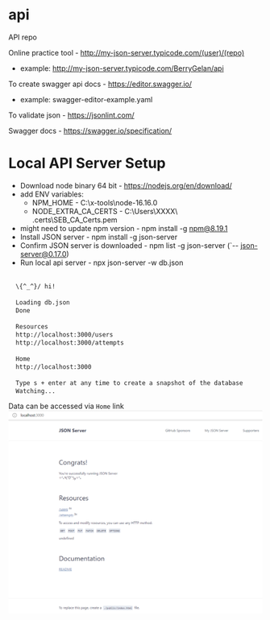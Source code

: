 # api
API repo


Online practice tool - http://my-json-server.typicode.com/(user)/(repo)
* example: http://my-json-server.typicode.com/BerryGelan/api

To create swagger api docs - https://editor.swagger.io/
* example: swagger-editor-example.yaml

To validate json - https://jsonlint.com/

Swagger docs - https://swagger.io/specification/


# Local API Server Setup
* Download node binary 64 bit - https://nodejs.org/en/download/
* add ENV variables:
  * NPM_HOME - C:\x-tools\node-16.16.0
  * NODE_EXTRA_CA_CERTS - C:\Users\XXXX\ .certs\SEB_CA_Certs.pem
* might need to update npm version - npm install -g npm@8.19.1
* Install JSON server - npm install -g json-server
* Confirm JSON server is downloaded - npm list -g json-server (`-- json-server@0.17.0)
* Run local api server - npx json-server -w db.json
```

  \{^_^}/ hi!

  Loading db.json
  Done

  Resources
  http://localhost:3000/users
  http://localhost:3000/attempts

  Home
  http://localhost:3000

  Type s + enter at any time to create a snapshot of the database
  Watching...
```
Data can be accessed via `Home` link
![Local Server](local-server-home.png?raw=true "Employee Data title")
